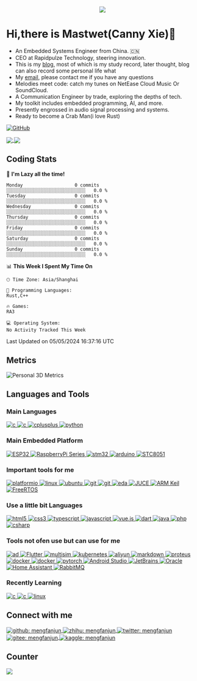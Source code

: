
<h3 align="center">
  <a href="https://git.io/typing-svg">
    <!--     <img src="https://readme-typing-svg.herokuapp.com/?lines=大,+家好!;这+是+大湿....;很+高兴+见+到你!&center=true&size=30"> -->
    <img
      src="https://readme-typing-svg.herokuapp.com?font=Charis+SIL&size=30&duration=3000&color=1AACF7&center=true&vCenter=true&lines=Hello%2C+There!;This+is+Mastwet!;Nice+to+meet+you!">
  </a>
  </h1>



# Hi,there is Mastwet(Canny Xie)👋
- An Embedded Systems Engineer from China. 🇨🇳
- CEO at Rapidpulze Technology, steering innovation.
- This is my [blog]([https://www.cnblogs.com/bigtwetwet](https://www.cnblogs.com/bigtwetwet)), most of which is my study record, later thought, blog can also record some personal life what
- My [email](mastwet@foxmail.com), please contact me if you have any questions
- Melodies meet code: catch my tunes on NetEase Cloud Music Or SoundCloud.
- A Communication Engineer by trade, exploring the depths of tech.
- My toolkit includes embedded programming, AI, and more.
- Presently engrossed in audio signal processing and systems.
- Ready to become a Crab Man(i love Rust)




 




<!--
<a href="https://www.cnblogs.com/bigtwetwet" target="_blank" rel="noopener noreferrer"><img src="https://img.shields.io/static/v1?label=mfjblog.top&message=MyBlog&color=gray&labelColor=2C68C3&style=for-the-badge&logo=MicroSoftOneDrive&logoColor=white" alt="GitHub" /></a>




<a href="https://mastwet.github.io/">
  <img align="center" src="https://github-profile-trophy.vercel.app/?username=MengFanjun020906&row=1&column=4"/>
</a>


<a href="https://mastwet.github.io/">
  <img align="center" src="https://github-readme-stats.vercel.app/api?username=MengFanjun020906&hide=contribs"/>
</a>

-->



<a href="unknow" target="_blank" rel="noopener noreferrer"><img src="https://img.shields.io/static/v1?label=unknow&message=MyBlog&color=gray&labelColor=2C68C3&style=for-the-badge&logo=MicroSoftOneDrive&logoColor=white" alt="GitHub" /></a>




<a href="https://mastwet.github.io/">
  <img align="center" src="https://github-profile-trophy.vercel.app/?username=mastwet&row=1&column=4"/>
</a>


<a href="https://mastwet.github.io/">
  <img align="center" src="https://github-readme-stats.vercel.app/api?username=mastwet&hide=contribs"/>
</a>


<h2 align="left">Coding Stats</h2>


📅 **I'm Lazy all the time!** 

```text
Monday                   0 commits          ░░░░░░░░░░░░░░░░░░░░░░░░░░░░░   0.0 % 
Tuesday                  0 commits          ░░░░░░░░░░░░░░░░░░░░░░░░░░░░░   0.0 % 
Wednesday                0 commits          ░░░░░░░░░░░░░░░░░░░░░░░░░░░░░   0.0 % 
Thursday                 0 commits          ░░░░░░░░░░░░░░░░░░░░░░░░░░░░░   0.0 % 
Friday                   0 commits          ░░░░░░░░░░░░░░░░░░░░░░░░░░░░░   0.0 % 
Saturday                 0 commits          ░░░░░░░░░░░░░░░░░░░░░░░░░░░░░   0.0 % 
Sunday                   0 commits          ░░░░░░░░░░░░░░░░░░░░░░░░░░░░░   0.0 % 
```


📊 **This Week I Spent My Time On** 

```text
🕑︎ Time Zone: Asia/Shanghai

💬 Programming Languages: 
Rust,C++

🔥 Games: 
RA3

💻 Operating System: 
No Activity Tracked This Week
```


 Last Updated on 05/05/2024 16:37:16 UTC
<!--END_SECTION:waka-->
<h2 align="left">Metrics</h2>

![Personal 3D Metrics](./profile-3d-contrib/profile-season-animate.svg)


<h2 align="left">Languages and Tools</h2>
<h3 align="left">Main Languages</h3>
<p align="left">
    <a href="https://rust.org/" target="_blank" rel="noreferrer">
    <img
      src="https://img.shields.io/badge/Rust-000000?style=for-the-badge&logo=rust&logoColor=white"
      alt="c"
    />
  </a>
  <a href="https://www.cprogramming.com/" target="_blank" rel="noreferrer">
    <img
      src="https://img.shields.io/badge/C-00599C?style=for-the-badge&logo=c&logoColor=white"
      alt="c"
    />
  </a>
  <a href="https://www.w3schools.com/cpp/" target="_blank" rel="noreferrer">
    <img
      src="https://img.shields.io/badge/C%2B%2B-00599C?style=for-the-badge&logo=c%2B%2B&logoColor=white"
      alt="cplusplus"
    />
  </a>
<a href="https://www.python.org" target="_blank" rel="noreferrer">
    <img
      src="https://img.shields.io/badge/Python-FFD43B?style=for-the-badge&logo=python&logoColor=blue"
      alt="python"
    />
  </a>
  <h3 align="left">Main Embedded Platform </h3>
  <a href="https://www.st.com/en/microcontrollers-microprocessors/stm32-32-bit-arm-cortex-mcus.html" target="_blank" rel="noreferrer">
    <img
      src="https://img.shields.io/badge/espressif-E7352C?style=for-the-badge&logo=espressif&logoColor=white"
      alt="ESP32"
    />
  </a> 
  <a href="https://www.st.com/en/microcontrollers-microprocessors/stm32-32-bit-arm-cortex-mcus.html" target="_blank" rel="noreferrer">
    <img
      src="https://img.shields.io/badge/raspberrypi-A22846?style=for-the-badge&logo=raspberrypi&logoColor=white"
      alt="RaspberryPi Series"
    />
  </a> 
  <a href="https://www.st.com/en/microcontrollers-microprocessors/stm32-32-bit-arm-cortex-mcus.html" target="_blank" rel="noreferrer">
    <img
      src="https://img.shields.io/badge/STM32-03234B?style=for-the-badge&logo=stmicroelectronics&logoColor=white"
      alt="stm32"
    />
  </a> 
  <a href="https://www.arduino.cc/" target="_blank" rel="noreferrer">
    <img
      src="https://img.shields.io/badge/Arduino-00878F?style=for-the-badge&logo=Arduino&logoColor=white"
      alt="arduino"
    />
  </a> 

  <a href="https://stcai.com/" target="_blank" rel="noreferrer">
    <img
      src="https://img.shields.io/badge/STC8051-0071C5?style=for-the-badge&logo=Intel&logoColor=#0071C5"
      alt="STC8051"
    />
</a>
 <h3 align="left">Important tools for me</h3>
   <a href="https://www.arduino.cc/" target="_blank" rel="noreferrer">
    <img
      src="https://img.shields.io/badge/platformio-F5822A?style=for-the-badge&logo=platformio&logoColor=white"
      alt="platformio"
    />
  </a> 
   <a href="https://zh.wikipedia.org/zh-tw/Linux" target="_blank" rel="noreferrer">
    <img
      src="https://img.shields.io/badge/Linux-FCC624?style=for-the-badge&logo=linux&logoColor=black"
      alt="linux"
    />
  </a> 
    
  <a href="https://ubuntu.com/download" target="_blank" rel="noreferrer">
    <img
      src="https://img.shields.io/badge/Ubuntu-E95420?style=for-the-badge&logo=ubuntu&logoColor=black"
      alt="ubuntu"
    />
  </a> 
  <a href="https://git-scm.com/" target="_blank" rel="noreferrer">
    <img src="https://img.shields.io/badge/GIT-E44C30?style=for-the-badge&logo=git&logoColor=white" alt="git" />
  </a>

  <a href="https://git-scm.com/" target="_blank" rel="noreferrer">
    <img src="https://img.shields.io/badge/archlinux-1793D1?style=for-the-badge&logo=archlinux&logoColor=white" alt="git" />
  </a>
    
  <a href="https://lceda.cn/" target="_blank" rel="noreferrer">
    <img
      src="https://img.shields.io/badge/ICEDA-1765F6?style=for-the-badge&logo=easyeda&logoColor=white"
      alt="eda"
    />
  </a> 
  <a href="https://juce.com/" target="_blank" rel="noreferrer">
    <img
      src="https://img.shields.io/badge/JUCE-00A854?style=for-the-badge&logo=juce&logoColor=white"
      alt="JUCE"
    />
</a>
<a href="https://www.arm.com/products/development-tools/software-tools/arm-keil-mdk" target="_blank" rel="noreferrer">
    <img
      src="https://img.shields.io/badge/armkeil-0176DB?style=for-the-badge&logo=armkeil&logoColor=white"
      alt="ARM Keil"
    />
</a>
<a href="https://www.freertos.org/" target="_blank" rel="noreferrer">
    <img
      src="https://img.shields.io/badge/FreeRTOS-00FF00?style=for-the-badge&logoColor=black"
      alt="FreeRTOS"
    />
</a>

  <h3 align="left">Use a little bit Languages</h3>
  <a href="https://www.w3.org/html/" target="_blank" rel="noreferrer">
    <img
      src="https://img.shields.io/badge/HTML5-E34F26?style=for-the-badge&logo=html5&logoColor=white"
      alt="html5"
    />
  </a>
  <a href="https://www.w3schools.com/css/" target="_blank" rel="noreferrer">
    <img
      src="https://img.shields.io/badge/CSS3-1572B6?style=for-the-badge&logo=css3&logoColor=white"
      alt="css3"
    />
    </a>
<a href="https://www.typescriptlang.org/" target="_blank" rel="noreferrer">
  <img
    src="https://img.shields.io/badge/TypeScript-007ACC?style=for-the-badge&logo=typescript&logoColor=white"
    alt="typescript"
  />
</a>
<a href="https://developer.mozilla.org/en-US/docs/Web/JavaScript" target="_blank" rel="noreferrer">
  <img
    src="https://img.shields.io/badge/JavaScript-F7DF1E?style=for-the-badge&logo=javascript&logoColor=black"
    alt="javascript"
  />
</a>
<a href="https://vuejs.org/" target="_blank" rel="noreferrer">
  <img
    src="https://img.shields.io/badge/Vue.js-4FC08D?style=for-the-badge&logo=vue.js&logoColor=white"
    alt="vue.js"
  />
</a>
<a href="https://dart.dev/" target="_blank" rel="noreferrer">
  <img
    src="https://img.shields.io/badge/Dart-0175C2?style=for-the-badge&logo=dart&logoColor=white"
    alt="dart"
  />
</a>
<a href="https://docs.oracle.com/java-se/" target="_blank" rel="noreferrer">
  <img
    src="https://img.shields.io/badge/Java-007394?style=for-the-badge&logo=java&logoColor=white"
    alt="java"
  />
</a>
<a href="https://www.php.net/" target="_blank" rel="noreferrer">
  <img
    src="https://img.shields.io/badge/PHP-777BB4?style=for-the-badge&logo=php&logoColor=white"
    alt="php"
  />
</a>
<a href="https://docs.microsoft.com/en-us/dotnet/csharp/" target="_blank" rel="noreferrer">
  <img
    src="https://img.shields.io/badge/dotnet-512BD4?style=for-the-badge&logo=dotnet&logoColor=white"
    alt="csharp"
  />
</a>

 
  <h3 align="left">Tools not ofen use but can use for me</h3>
  <a href="https://www.altium.com/altium-designer" target="_blank" rel="noreferrer">
    <img
      src="https://img.shields.io/badge/Atiumdesigner-A5915F?style=for-the-badge&logo=altiumdesigner&logoColor=white"
      alt="ad"
    />
  </a>   
<a href="https://flutter.dev/" target="_blank" rel="noreferrer">
    <img
      src="https://img.shields.io/badge/Flutter-02569B?style=for-the-badge&logo=flutter&logoColor=white"
      alt="Flutter"
    />
</a>
  <a href="https://www.ni.com/en/support/downloads/software-products/download.multisim.htm" target="_blank" rel="noreferrer">
    <img
      src="https://img.shields.io/badge/Multisim-57B685?style=for-the-badge&logo=multisim&logoColor=white"
      alt="multisim"
    />
  </a> 

  <a href="https://www.ni.com/en/support/downloads/software-products/download.multisim.htm" target="_blank" rel="noreferrer">
    <img
      src="https://img.shields.io/badge/kubernetes-326CE5?style=for-the-badge&logo=kubernetes&logoColor=white"
      alt="kubernetes"
    />
  </a> 

  <a href="https://cn.aliyun.com/" target="_blank" rel="noreferrer">
    <img
      src="https://img.shields.io/badge/alibabacloud-FF6A00?style=for-the-badge&logo=alibabacloud&logoColor=white"
      alt="aliyun"
    />
  </a> 
  <a href="https://www.markdownguide.org/" target="_blank" rel="noreferrer">
    <img
      src="https://img.shields.io/badge/markdown-000000?style=for-the-badge&logo=markdown&logoColor=white"
      alt="markdown"
    />
  </a> 
  <a href="https://www.labcenter.com/" target="_blank" rel="noreferrer">
    <img
      src="https://img.shields.io/badge/proteus-1C79B3?style=for-the-badge&logo=proteus&logoColor=white"
      alt="proteus"
    />
  </a> 
       <a href="https://www.docker.com" target="_blank" rel="noreferrer">
    <img
      src="https://img.shields.io/badge/Docker-2CA5E0?style=for-the-badge&logo=docker&logoColor=white"
      alt="docker"
    />
  </a>
       <a href="https://opencv.org/" target="_blank" rel="noreferrer">
    <img
      src="https://img.shields.io/badge/opencv-5C3EE8?style=for-the-badge&logo=opencv&logoColor=white"
      alt="docker"
    />
  </a>
        <a href="https://pytorch.org/" target="_blank" rel="noreferrer">
    <img
      src="https://img.shields.io/badge/pytorch-EE4C2C?style=for-the-badge&logo=pytorch&logoColor=white"
      alt="pytorch"
    />
  </a>
  <a href="https://developer.android.com/studio" target="_blank" rel="noreferrer">
    <img
      src="https://img.shields.io/badge/Android%20Studio-3DDC84?style=for-the-badge&logo=android-studio&logoColor=white"
      alt="Android Studio"
    />
</a>
<a href="https://www.jetbrains.com/" target="_blank" rel="noreferrer">
    <img
      src="https://img.shields.io/badge/JetBrains-000000?style=for-the-badge&logo=jetbrains&logoColor=white"
      alt="JetBrains"
    />
</a>
<a href="https://www.oracle.com/" target="_blank" rel="noreferrer">
    <img
      src="https://img.shields.io/badge/Oracle-F80000?style=for-the-badge&logo=oracle&logoColor=white"
      alt="Oracle"
    />
</a>
<a href="https://www.home-assistant.io/" target="_blank" rel="noreferrer">
    <img
      src="https://img.shields.io/badge/Home%20Assistant-531243?style=for-the-badge&logo=home-assistant&logoColor=white"
      alt="Home Assistant"
    />
</a>
<a href="https://www.rabbitmq.com/" target="_blank" rel="noreferrer">
    <img
      src="https://img.shields.io/badge/RabbitMQ-FF6600?style=for-the-badge&logo=rabbitmq&logoColor=white"
      alt="RabbitMQ"
    />
</a>
    
  <h3 align="left">Recently Learning</h3>
  <a href="https://rust.org/" target="_blank" rel="noreferrer">
    <img
      src="https://img.shields.io/badge/rust-000000?style=for-the-badge&logo=rust&logoColor=white"
      alt="c"
    />
  </a>
  <a href="https://rust.org/" target="_blank" rel="noreferrer">
    <img
      src="https://img.shields.io/badge/ros-22314E?style=for-the-badge&logo=ros&logoColor=white"
      alt="c"
    />
  </a>
  <a href="https://zh.wikipedia.org/zh-tw/Linux" target="_blank" rel="noreferrer">
    <img
      src="https://img.shields.io/badge/Linux-FCC624?style=for-the-badge&logo=linux&logoColor=black"
      alt="linux"
    />
  </a> 


<!-- Connect with me -->
<h2 align="left">Connect with me</h2>
<p align="left">
  <a href="https://github.com/Mengfanjun020906"
    target="blank"><img align="center"
      src="https://img.shields.io/badge/GitHub-100000?style=for-the-badge&logo=github&logoColor=white"
      alt="github: mengfanjun"/>
      <a href="https://www.zhihu.com/people/bu-shi-hen-sha-31"
    target="blank"><img align="center"
      src="https://img.shields.io/badge/zhihu-0084FF?style=for-the-badge&logo=zhihu&logoColor=white"
      alt="zhihu: mengfanjun"/>
              <a href="https://twitter.com/Solitude63420"
    target="blank"><img align="center"
      src="https://img.shields.io/badge/x-000000?style=for-the-badge&logo=x&logoColor=white"
      alt="twitter: mengfanjun"/>
  </a>
                <a href="https://gitee.com/meng-fanjun-123"
    target="blank"><img align="center"
      src="https://img.shields.io/badge/gitee-C71D23?style=for-the-badge&logo=gitee&logoColor=white"
      alt="gitee: mengfanjun"/>
  </a>
                  <a href="https://www.kaggle.com/funjunmeng"
    target="blank"><img align="center"
      src="https://img.shields.io/badge/kaggle-20BEFF?style=for-the-badge&logo=kaggle&logoColor=white"
      alt="kaggle: mengfanjun"/>
  </a>

  <h2 align="left">Counter</h2>
<a href="https://github.com/antonkomarev/github-profile-views-counter">
  <img src="https://komarev.com/ghpvc/?username=Mengfanjun020906&style=for-the-badge" />
</a>
